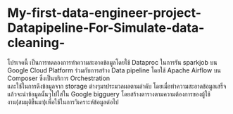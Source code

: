 # My-first-data-engineer-project-Datapipeline-For-Simulate-data-cleaning-
โปรเจคนี้ เป็นการทดลองการทำความสะอาดข้อมูลโดยใช้ Dataproc ในการรัน sparkjob บน Google Cloud Platform ร่วมกับการสร้าง Data pipeline โดยใช้ Apache Airflow บน Composer ซึ่งเป็นบริการ Orchestration  
และใช้ในการดึงข้อมูลจาก storage ต่างๆมาประมวลผลตามลำดับ โดยเมื่อทำความสะอาดข้อมูลเสร็จแล้วจะนำข้อมูลนั้นๆไปใส่ใน Google bigguery โดยสร้างตารางตามความต้องการของผู้ใช้งาน(สมมุติขึ้นมา)เพื่อใช้ในการวิเคราะห์ข้อมูลต่อไป
